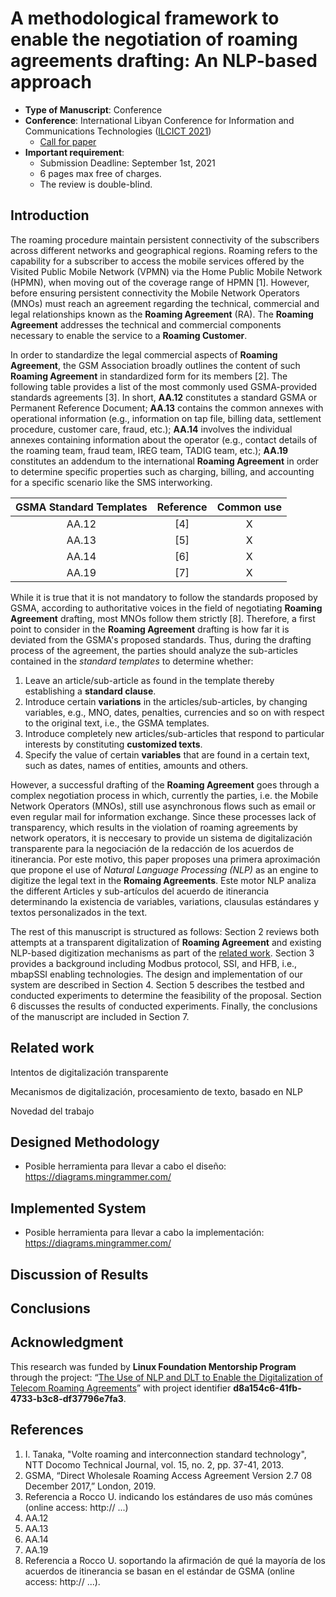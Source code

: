 # A methodological framework to enable the negotiation of roaming agreements drafting: An NLP-based approach
- **Type of Manuscript**: Conference
- **Conference**:  International Libyan Conference for Information and Communications Technologies ([ILCICT 2021](https://ilcict.lit.ly/en/))
    - [Call for paper](https://lit.ly/doc/ilcict2021_v2_en_pages.pdf)
- **Important requirement**:
    - Submission Deadline: September 1st, 2021
    - 6 pages max free of charges.
    - The review is double-blind.

## Introduction

The roaming procedure maintain persistent connectivity of the subscribers across different networks and geographical regions. Roaming refers to the capability for a subscriber to access the mobile services offered by the Visited Public Mobile Network (VPMN) via the Home Public Mobile Network (HPMN), when moving out of the coverage range of HPMN [1]. However, before ensuring persistent connectivity the Mobile Network Operators (MNOs) must reach an agreement regarding the technical, commercial and legal relationships known as the **Roaming Agreement** (RA). The **Roaming Agreement** addresses the technical and commercial components necessary to enable the service to a **Roaming Customer**.

In order to standardize the legal commercial aspects of **Roaming Agreement**, the GSM Association broadly outlines the content of such **Roaming Agreement** in standardized form for its members [2]. The following table provides a list of the most commonly used GSMA-provided standards agreements [3]. In short, **AA.12** constitutes a standard GSMA or Permanent Reference Document; **AA.13** contains the common annexes with operational information (e.g., information on tap file, billing data, settlement procedure, customer care, fraud, etc.); **AA.14** involves the individual annexes containing information about the operator (e.g., contact details of the roaming team, fraud team, IREG team, TADIG team, etc.); **AA.19** constitutes an addendum to the international **Roaming Agreement** in order to determine specific properties such as charging, billing, and accounting for a specific scenario like the SMS interworking.

|GSMA Standard Templates|Reference|Common use|
|:---------------------:|:-------:|:-------:|
|AA.12                  |[4]      |X        |
|AA.13                  |[5]      |X        |
|AA.14                  |[6]      |X        |
|AA.19                  |[7]      |X        |

While it is true that it is not mandatory to follow the standards proposed by GSMA, according to authoritative voices in the field of negotiating **Roaming Agreement** drafting, most MNOs follow them strictly [8]. Therefore, a first point to consider in the **Roaming Agreement** drafting is how far it is deviated from the GSMA's proposed standards. Thus, during the drafting process of the agreement, the parties should analyze the sub-articles contained in the *standard templates* to determine whether:

1. Leave an article/sub-article as found in the template thereby establishing a **standard clause**.
2. Introduce certain **variations** in the articles/sub-articles, by changing variables, e.g., MNO, dates, penalties, currencies and so on with respect to the original text, i.e., the GSMA templates.
3. Introduce completely new articles/sub-articles that respond to particular interests by constituting **customized texts**.
4. Specify the value of certain **variables** that are found in a certain text, such as dates, names of entities, amounts and others.

However, a successful drafting of the **Roaming Agreement** goes through a complex negotiation process in which, currently the parties, i.e. the Mobile Network Operators (MNOs), still use asynchronous flows such as email or even regular mail for information exchange. Since these processes lack of transparency, which results in the violation of roaming agreements by network operators, it is neccesary to provide un sistema de digitalización transparente para la negociación de la redacción de los acuerdos de itinerancia. Por este motivo, this paper proposes una primera aproximación que propone el use of *Natural Language Processing (NLP)* as an engine to digitize the legal text in the **Romaing Agreements**. Este motor NLP analiza the different Articles y sub-artículos del acuerdo de itinerancia determinando la existencia de variables, variations, clausulas estándares y textos personalizados in the text.

The rest of this manuscript is structured as follows: Section 2 reviews both attempts at a transparent digitalization of **Roaming Agreement** and existing NLP-based digitization mechanisms as part of the [related work](). Section 3 provides a background including Modbus protocol, SSI, and HFB, i.e., mbapSSI enabling technologies. The design and implementation of our system are described in Section 4. Section 5 describes the testbed and conducted experiments to determine the feasibility of the proposal. Section 6 discusses the results of conducted experiments. Finally, the conclusions of the manuscript are included in Section 7. 

## Related work

Intentos de digitalización transparente

Mecanismos de digitalización, procesamiento de texto, basado en NLP

Novedad del trabajo

## Designed Methodology
 - Posible herramienta para llevar a cabo el diseño: https://diagrams.mingrammer.com/
## Implemented System
- Posible herramienta para llevar a cabo la implementación: https://diagrams.mingrammer.com/

## Discussion of Results

## Conclusions

## Acknowledgment
This research was funded by **Linux Foundation Mentorship Program** through the project: “[The Use of NLP and DLT to Enable the Digitalization of Telecom Roaming Agreements](https://wiki.hyperledger.org/display/INTERN/The+Use+of+NLP+and+DLT+to+Enable+the+Digitalization+of+Telecom+Roaming+Agreements)” with project identifier **d8a154c6-41fb-4733-b3c8-df37796e7fa3**.

## References
1. I. Tanaka, "Volte roaming and interconnection standard technology", NTT Docomo Technical Journal, vol. 15, no. 2, pp. 37-41, 2013.
2. GSMA, “Direct Wholesale Roaming Access Agreement Version 2.7 08 December 2017,” London, 2019.
3. Referencia a Rocco U. indicando los estándares de uso más comúnes (online access: http:// ...)
4. AA.12
5. AA.13
6. AA.14
7. AA.19
8. Referencia a Rocco U. soportando la afirmación de qué la mayoría de los acuerdos de itinerancia se basan en el estándar de GSMA (online access: http:// ...).